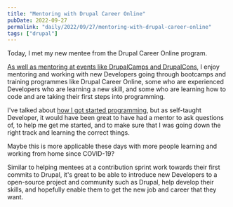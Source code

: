 ```yaml
---
title: "Mentoring with Drupal Career Online"
pubDate: 2022-09-27
permalink: "daily/2022/09/27/mentoring-with-drupal-career-online"
tags: ["drupal"]
---
```


Today, I met my new mentee from the Drupal Career Online program.

[As well as mentoring at events like DrupalCamps and DrupalCons]({{site.url}}/daily/2022/09/21/being-drupal-contribution-mentor), I enjoy mentoring and working with new Developers going through bootcamps and training programmes like Drupal Career Online, some who are experienced Developers who are learning a new skill, and some who are learning how to code and are taking their first steps into programming.

I've talked about [how I got started programming]({{site.url}}/daily/2022-08-28/how-started-programming), but as self-taught Developer, it would have been great to have had a mentor to ask questions of, to help me get me started, and to make sure that I was going down the right track and learning the correct things.

Maybe this is more applicable these days with more people learning and working from home since COVID-19?

Similar to helping mentees at a contribution sprint work towards their first commits to Drupal, it's great to be able to introduce new Developers to a open-source project and community such as Drupal, help develop their skills, and hopefully enable them to get the new job and career that they want.
